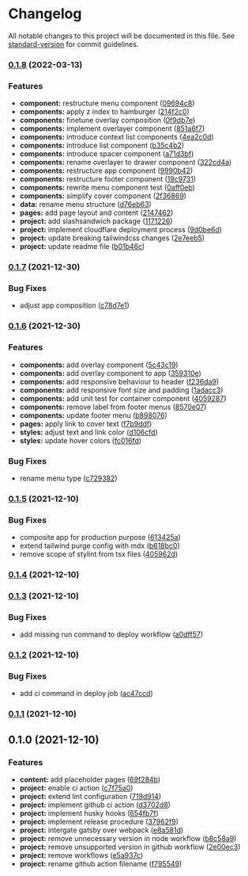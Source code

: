# Changelog

All notable changes to this project will be documented in this file. See [standard-version](https://github.com/conventional-changelog/standard-version) for commit guidelines.

### [0.1.8](https://github.com/koendirkvanesterik/site/compare/v0.1.7...v0.1.8) (2022-03-13)

### Features

- **component:** restructure menu component ([09694c8](https://github.com/koendirkvanesterik/site/commit/09694c828d1a2735de3b7b066f28333ba28623b0))
- **components:** apply z index to hamburger ([214f2c0](https://github.com/koendirkvanesterik/site/commit/214f2c05c94ec6eb951c1e8e0dc52095e8abf235))
- **components:** finetune overlay composition ([0f9db7e](https://github.com/koendirkvanesterik/site/commit/0f9db7ecc6c0ce55d28a2732b9cb1b3d26c1b108))
- **components:** implement overlayer component ([851a6f7](https://github.com/koendirkvanesterik/site/commit/851a6f7c50440caa02af885956de735559c4e43c))
- **components:** introduce context list components ([4ea2c0d](https://github.com/koendirkvanesterik/site/commit/4ea2c0d8794ff0a43de62dcafc7055fe339008a8))
- **components:** introduce list component ([b35c4b2](https://github.com/koendirkvanesterik/site/commit/b35c4b2efac8a3d1c7d184cae191aa1ab0a584d9))
- **components:** introduce spacer component ([a71d3bf](https://github.com/koendirkvanesterik/site/commit/a71d3bfd08345b5e34884e5c01fd3a80d6974614))
- **components:** rename overlayer to drawer component ([322cd4a](https://github.com/koendirkvanesterik/site/commit/322cd4ad7c057df635366eaaf02ac2e0347de422))
- **components:** restructure app component ([9990b42](https://github.com/koendirkvanesterik/site/commit/9990b42179d79c0942f0ea5d9442e6109db45a1f))
- **components:** restructure footer component ([19c9731](https://github.com/koendirkvanesterik/site/commit/19c9731b4f1cea3fe096514964da18ff8bf4c73f))
- **components:** rewrite menu component test ([0aff0eb](https://github.com/koendirkvanesterik/site/commit/0aff0eb30fa27aba3674be026f28740b2e6015dc))
- **components:** simplify cover component ([2f36869](https://github.com/koendirkvanesterik/site/commit/2f368691f9a1022dcc61ce1d339f852b44b05749))
- **data:** rename menu structure ([d76eb63](https://github.com/koendirkvanesterik/site/commit/d76eb63ed97aee632845cefaf5c7733295c8e4a0))
- **pages:** add page layout and content ([2147462](https://github.com/koendirkvanesterik/site/commit/214746248d15988cb71bd5c2b6323f86b3b62816))
- **project:** add slashsandwich package ([1171226](https://github.com/koendirkvanesterik/site/commit/1171226c108b300d587f7ceb7970d0a720be2561))
- **project:** implement cloudflare deployment process ([9d0be6d](https://github.com/koendirkvanesterik/site/commit/9d0be6dc0e1f1207055f4b81f81ea8414779cd97))
- **project:** update breaking tailwindcss changes ([2e7eeb5](https://github.com/koendirkvanesterik/site/commit/2e7eeb59bd73a26e0f013fdde65d035e38cb5349))
- **project:** update readme file ([b01b46c](https://github.com/koendirkvanesterik/site/commit/b01b46c23a31d55aabb9bac6c89eb3203bc383a3))

### [0.1.7](https://github.com/koendirkvanesterik/site/compare/v0.1.6...v0.1.7) (2021-12-30)

### Bug Fixes

- adjust app composition ([c78d7e1](https://github.com/koendirkvanesterik/site/commit/c78d7e1603b59dc7c02b64dfb5cb2f07707daf35))

### [0.1.6](https://github.com/koendirkvanesterik/site/compare/v0.1.5...v0.1.6) (2021-12-30)

### Features

- **components:** add overlay component ([5c43c19](https://github.com/koendirkvanesterik/site/commit/5c43c1994fd39238aee5d9426478b920f76a17f4))
- **components:** add overlay component to app ([359310e](https://github.com/koendirkvanesterik/site/commit/359310e2085d33c2a407265388e6c7843e7e37a5))
- **components:** add responsive behaviour to header ([f236da9](https://github.com/koendirkvanesterik/site/commit/f236da91865fef9e47bccbb10bb0d42bfc10cd27))
- **components:** add responsive font size and padding ([1adacc3](https://github.com/koendirkvanesterik/site/commit/1adacc3773a893a6808aa9406608d694908cdbd5))
- **components:** add unit test for container component ([4059287](https://github.com/koendirkvanesterik/site/commit/40592878f15f71485fecbd071dd5026ef1f8c20e))
- **components:** remove label from footer menus ([8570e07](https://github.com/koendirkvanesterik/site/commit/8570e071c156ddefc746590a8ba713c959a273b3))
- **components:** update footer menu ([b898076](https://github.com/koendirkvanesterik/site/commit/b8980760c3167ff952efe9caa9552a8353c23849))
- **pages:** apply link to cover text ([f7b9ddf](https://github.com/koendirkvanesterik/site/commit/f7b9ddf28aaec944b2d110aa4da2297898acd1a6))
- **styles:** adjust text and link color ([d106cfd](https://github.com/koendirkvanesterik/site/commit/d106cfde901b42e366ecfd9bb66e3c59626ea67c))
- **styles:** update hover colors ([fc016fd](https://github.com/koendirkvanesterik/site/commit/fc016fdfb7bbb1238a59371e84657475fb2517ad))

### Bug Fixes

- rename menu type ([c729382](https://github.com/koendirkvanesterik/site/commit/c729382f120d27c9bc245bc48645626e606a2de7))

### [0.1.5](https://github.com/koendirkvanesterik/site/compare/v0.1.4...v0.1.5) (2021-12-10)

### Bug Fixes

- composite app for production purpose ([613425a](https://github.com/koendirkvanesterik/site/commit/613425a24804ac2e27ebddc8023f880512223065))
- extend tailwind purge config with mdx ([b618bc0](https://github.com/koendirkvanesterik/site/commit/b618bc096571f7eb3a2e176bd8a4c2e2249cc8e5))
- remove scope of stylint from tsx files ([405962d](https://github.com/koendirkvanesterik/site/commit/405962d0d8d52e6a3145c28fe117491d906356ea))

### [0.1.4](https://github.com/koendirkvanesterik/site/compare/v0.1.3...v0.1.4) (2021-12-10)

### [0.1.3](https://github.com/koendirkvanesterik/site/compare/v0.1.2...v0.1.3) (2021-12-10)

### Bug Fixes

- add missing run command to deploy workflow ([a0dff57](https://github.com/koendirkvanesterik/site/commit/a0dff5710c4ef548338c6baa501eb49b80d20676))

### [0.1.2](https://github.com/koendirkvanesterik/site/compare/v0.1.1...v0.1.2) (2021-12-10)

### Bug Fixes

- add ci command in deploy job ([ac47ccd](https://github.com/koendirkvanesterik/site/commit/ac47ccd2ef91e4794bf472565d22f633f5efdf1c))

### [0.1.1](https://github.com/koendirkvanesterik/site/compare/v0.1.0...v0.1.1) (2021-12-10)

## 0.1.0 (2021-12-10)

### Features

- **content:** add placeholder pages ([69f284b](https://github.com/koendirkvanesterik/site/commit/69f284bd8d48cd03c1bcc61da90fdc27b7e1b7bd))
- **project:** enable ci action ([c7f75a0](https://github.com/koendirkvanesterik/site/commit/c7f75a0f5d70a077c786e5ef86b5b9aa738d6091))
- **project:** extend lint configuration ([719d914](https://github.com/koendirkvanesterik/site/commit/719d914a5909074ac39d0b7653e9a97808768034))
- **project:** implement github ci action ([d3702d8](https://github.com/koendirkvanesterik/site/commit/d3702d8592b526c4e46dadcae338c0db50db9a92))
- **project:** implement husky hooks ([654fb7f](https://github.com/koendirkvanesterik/site/commit/654fb7f850c38e2ccc19728f7deb622bbca86398))
- **project:** implement release procedure ([37962f9](https://github.com/koendirkvanesterik/site/commit/37962f9f6d93481a7ce0d004247cbc96141ae0cb))
- **project:** intergate gatsby over webpack ([e8a581d](https://github.com/koendirkvanesterik/site/commit/e8a581d6b44a4413dc863d9430882e7a3a40a860))
- **project:** remove unnecessary version in node workflow ([b8c58a9](https://github.com/koendirkvanesterik/site/commit/b8c58a9ffc96bee7f3879e3730b5dd7bb9d1511e))
- **project:** remove unsupported version in github workflow ([2e00ec3](https://github.com/koendirkvanesterik/site/commit/2e00ec353a5035ca9fa09b5276799f893b36fe2c))
- **project:** remove workflows ([e5a937c](https://github.com/koendirkvanesterik/site/commit/e5a937c4bcb27329a94bd1488c6cfec34b4e3f36))
- **project:** rename github action filename ([f795549](https://github.com/koendirkvanesterik/site/commit/f7955499d263a464088f7097db5295f7c8332645))
